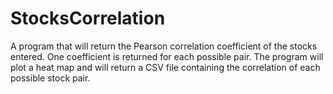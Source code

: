 # StocksCorrelation
A program that will return the Pearson correlation coefficient of the stocks entered. One coefficient is returned for each possible pair. The program will plot a heat map and will return a CSV file containing the correlation of each possible stock pair.
